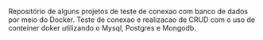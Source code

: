 Repositório de alguns projetos de teste de conexao com banco de dados por meio do Docker. 
Teste de conexao e realizacao de CRUD com o uso de conteiner doker utilizando o Mysql, Postgres e Mongodb.